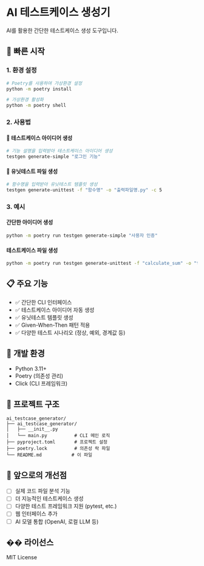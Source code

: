 # AI 테스트케이스 생성기

AI를 활용한 간단한 테스트케이스 생성 도구입니다.

## 🚀 빠른 시작

### 1. 환경 설정
```bash
# Poetry를 사용하여 가상환경 설정
python -m poetry install

# 가상환경 활성화
python -m poetry shell
```

### 2. 사용법

#### 📝 테스트케이스 아이디어 생성
```bash
# 기능 설명을 입력받아 테스트케이스 아이디어 생성
testgen generate-simple "로그인 기능"
```

#### 🧪 유닛테스트 파일 생성
```bash
# 함수명을 입력받아 유닛테스트 템플릿 생성
testgen generate-unittest -f "함수명" -o "출력파일명.py" -c 5
```

### 3. 예시

#### 간단한 아이디어 생성
```bash
python -m poetry run testgen generate-simple "사용자 인증"
```

#### 테스트케이스 파일 생성
```bash
python -m poetry run testgen generate-unittest -f "calculate_sum" -o "test_calculate_sum.py" -c 5
```

## 📋 주요 기능

- ✅ 간단한 CLI 인터페이스
- ✅ 테스트케이스 아이디어 자동 생성
- ✅ 유닛테스트 템플릿 생성
- ✅ Given-When-Then 패턴 적용
- ✅ 다양한 테스트 시나리오 (정상, 예외, 경계값 등)

## 🔧 개발 환경

- Python 3.11+
- Poetry (의존성 관리)
- Click (CLI 프레임워크)

## 📁 프로젝트 구조

```
ai_testcase_generator/
├── ai_testcase_generator/
│   ├── __init__.py
│   └── main.py          # CLI 메인 로직
├── pyproject.toml       # 프로젝트 설정
├── poetry.lock          # 의존성 락 파일
└── README.md           # 이 파일
```

## 🎯 앞으로의 개선점

- [ ] 실제 코드 파일 분석 기능
- [ ] 더 지능적인 테스트케이스 생성
- [ ] 다양한 테스트 프레임워크 지원 (pytest, etc.)
- [ ] 웹 인터페이스 추가
- [ ] AI 모델 통합 (OpenAI, 로컬 LLM 등)

## �� 라이선스

MIT License